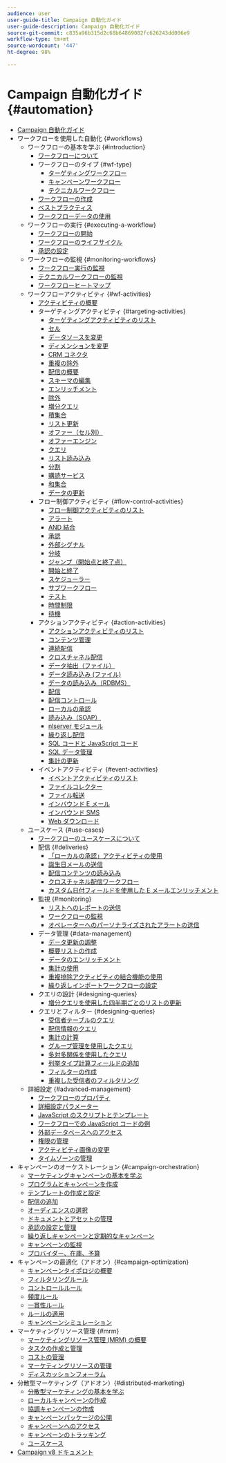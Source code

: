```yaml
---
audience: user
user-guide-title: Campaign 自動化ガイド
user-guide-description: Campaign 自動化ガイド
source-git-commit: c835a96b315d2c68b64869082fc626243dd006e9
workflow-type: tm+mt
source-wordcount: '447'
ht-degree: 98%

---
```



# Campaign 自動化ガイド {#automation}

+ [Campaign 自動化ガイド](home.md)
+ ワークフローを使用した自動化 {#workflows}
   + ワークフローの基本を学ぶ {#introduction}
      + [ワークフローについて](workflow/about-workflows.md)
      + ワークフローのタイプ {#wf-type}
         + [ターゲティングワークフロー](workflow/targeting-workflows.md)
         + [キャンペーンワークフロー](workflow/campaign-workflows.md)
         + [テクニカルワークフロー](workflow/technical-workflows.md)
      + [ワークフローの作成](workflow/build-a-workflow.md)
      + [ベストプラクティス](workflow/workflow-best-practices.md)
      + [ワークフローデータの使用](workflow/use-workflow-data.md)
   + ワークフローの実行 {#executing-a-workflow}
      + [ワークフローの開始](workflow/start-a-workflow.md)
      + [ワークフローのライフサイクル](workflow/workflow-life-cycle.md)
      + [承認の設定](workflow/define-approvals.md)
   + ワークフローの監視 {#monitoring-workflows}
      + [ワークフロー実行の監視](workflow/monitor-workflow-execution.md)
      + [テクニカルワークフローの監視](workflow/monitor-technical-workflows.md)
      + [ワークフローヒートマップ](workflow/heatmap.md)
   + ワークフローアクティビティ {#wf-activities}
      + [アクティビティの概要](workflow/activities.md)
      + ターゲティングアクティビティ {#targeting-activities}
         + [ターゲティングアクティビティのリスト](workflow/targeting-activities.md)
         + [セル](workflow/cells.md)
         + [データソースを変更](workflow/change-data-source.md)
         + [ディメンションを変更](workflow/change-dimension.md)
         + [CRM コネクタ](workflow/crm-connector.md)
         + [重複の除外](workflow/deduplication.md)
         + [配信の概要](workflow/delivery-outline.md)
         + [スキーマの編集](workflow/edit-schema.md)
         + [エンリッチメント](workflow/enrichment.md)
         + [除外](workflow/exclusion.md)
         + [増分クエリ](workflow/incremental-query.md)
         + [積集合](workflow/intersection.md)
         + [リスト更新](workflow/list-update.md)
         + [オファー（セル別）](workflow/offers-by-cell.md)
         + [オファーエンジン](workflow/offer-engine.md)
         + [クエリ](workflow/query.md)
         + [リスト読み込み](workflow/read-list.md)
         + [分割](workflow/split.md)
         + [購読サービス](workflow/subscription-services.md)
         + [和集合](workflow/union.md)
         + [データの更新](workflow/update-data.md)
      + フロー制御アクティビティ {#flow-control-activities}
         + [フロー制御アクティビティのリスト](workflow/flow-control-activities.md)
         + [アラート](workflow/alert.md)
         + [AND 結合](workflow/and-join.md)
         + [承認](workflow/approval.md)
         + [外部シグナル](workflow/external-signal.md)
         + [分岐](workflow/fork.md)
         + [ジャンプ（開始点と終了点）](workflow/jump--start-point-and-end-point-.md)
         + [開始と終了](workflow/start-and-end.md)
         + [スケジューラー](workflow/scheduler.md)
         + [サブワークフロー](workflow/sub-workflow.md)
         + [テスト](workflow/test.md)
         + [時間制限](workflow/time-constraint.md)
         + [待機](workflow/wait.md)
      + アクションアクティビティ {#action-activities}
         + [アクションアクティビティのリスト](workflow/action-activities.md)
         + [コンテンツ管理](workflow/content-management.md)
         + [連続配信](workflow/continuous-delivery.md)
         + [クロスチャネル配信](workflow/cross-channel-deliveries.md)
         + [データ抽出（ファイル）](workflow/extraction--file-.md)
         + [データ読み込み (ファイル)](workflow/data-loading--file-.md)
         + [データの読み込み（RDBMS）](workflow/data-loading--rdbms-.md)
         + [配信](workflow/delivery.md)
         + [配信コントロール](workflow/delivery-control.md)
         + [ローカルの承認](workflow/local-approval.md)
         + [読み込み（SOAP）](workflow/loading-soap.md)
         + [nlserver モジュール](workflow/nlserver-module.md)
         + [繰り返し配信](workflow/recurring-delivery.md)
         + [SQL コードと JavaScript コード](workflow/sql-code-and-javascript-code.md)
         + [SQL データ管理](workflow/sql-data-management.md)
         + [集計の更新](workflow/update-aggregate.md)
      + イベントアクティビティ {#event-activities}
         + [イベントアクティビティのリスト](workflow/event-activities.md)
         + [ファイルコレクター](workflow/file-collector.md)
         + [ファイル転送](workflow/file-transfer.md)
         + [インバウンド E メール](workflow/inbound-emails.md)
         + [インバウンド SMS](workflow/inbound-sms.md)
         + [Web ダウンロード](workflow/web-download.md)
   + ユースケース {#use-cases}
      + [ワークフローのユースケースについて](workflow/workflow-use-cases.md)
      + 配信 {#deliveries}
         + [「ローカルの承認」アクティビティの使用](workflow/local-approval-activity.md)
         + [誕生日メールの送信](workflow/send-a-birthday-email.md)
         + [配信コンテンツの読み込み](workflow/load-delivery-content.md)
         + [クロスチャネル配信ワークフロー](workflow/cross-channel-delivery-workflow.md)
         + [カスタム日付フィールドを使用した E メールエンリッチメント](workflow/email-enrichment-with-custom-date-fields.md)
      + 監視 {#monitoring}
         + [リストへのレポートの送信](workflow/send-a-report-to-a-list.md)
         + [ワークフローの監視](workflow/workflow-supervision.md)
         + [オペレーターへのパーソナライズされたアラートの送信](workflow/send-alerts-to-operators.md)
      + データ管理 {#data-management}
         + [データ更新の調整](workflow/coordinate-data-updates.md)
         + [概要リストの作成](workflow/create-a-summary-list.md)
         + [データのエンリッチメント](workflow/enrich-data.md)
         + [集計の使用](workflow/using-aggregates.md)
         + [重複排除アクティビティの結合機能の使用](workflow/deduplication-merge.md)
         + [繰り返しインポートワークフローの設定](workflow/recurring-import-workflow.md)
      + クエリの設計 {#designing-queries}
         + [増分クエリを使用した四半期ごとのリストの更新](workflow/quarterly-list-update.md)
      + クエリとフィルター {#designing-queries}
         + [受信者テーブルのクエリ](workflow/querying-recipient-table.md)
         + [配信情報のクエリ](workflow/query-delivery-info.md)
         + [集計の計算](workflow/compute-aggregates.md)
         + [グループ管理を使用したクエリ](workflow/query-grouping-management.md)
         + [多対多関係を使用したクエリ](workflow/query-many-to-many-relationship.md)
         + [列挙タイプ計算フィールドの追加](workflow/adding-enumeration-type-calculated-field.md)
         + [フィルターの作成](workflow/create-a-filter.md)
         + [重複した受信者のフィルタリング](workflow/filter-duplicated-recipients.md)
   + 詳細設定 {#advanced-management}
      + [ワークフローのプロパティ](workflow/workflow-properties.md)
      + [詳細設定パラメーター](workflow/advanced-parameters.md)
      + [JavaScript のスクリプトとテンプレート](workflow/javascript-scripts-and-templates.md)
      + [ワークフローでの JavaScript コードの例](workflow/javascript-in-workflows.md)
      + [外部データベースへのアクセス](workflow/accessing-an-external-database--fda-.md)
      + [権限の管理](workflow/managing-rights.md)
      + [アクティビティ画像の変更](workflow/change-activity-images.md)
      + [タイムゾーンの管理](workflow/managing-time-zones.md)
+ キャンペーンのオーケストレーション {#campaign-orchestration}
   + [マーケティングキャンペーンの基本を学ぶ](campaigns/set-up-campaigns.md)
   + [プログラムとキャンペーンを作成](campaigns/marketing-campaign-create.md)
   + [テンプレートの作成と設定](campaigns/marketing-campaign-templates.md)
   + [配信の追加](campaigns/marketing-campaign-deliveries.md)
   + [オーディエンスの選択](campaigns/marketing-campaign-target.md)
   + [ドキュメントとアセットの管理](campaigns/marketing-campaign-assets.md)
   + [承認の設定と管理](campaigns/marketing-campaign-approval.md)
   + [繰り返しキャンペーンと定期的なキャンペーン](campaigns/recurring-periodic-campaigns.md)
   + [キャンペーンの監視](campaigns/marketing-campaign-monitoring.md)
   + [プロバイダー、在庫、予算](campaigns/providers--stocks-and-budgets.md)
+ キャンペーンの最適化（アドオン）{#campaign-optimization}
   + [キャンペーンタイポロジの概要](campaign-opt/campaign-typologies.md)
   + [フィルタリングルール](campaign-opt/filtering-rules.md)
   + [コントロールルール](campaign-opt/control-rules.md)
   + [頻度ルール](campaign-opt/pressure-rules.md)
   + [一貫性ルール](campaign-opt/consistency-rules.md)
   + [ルールの適用](campaign-opt/apply-rules.md)
   + [キャンペーンシミュレーション](campaign-opt/campaign-simulations.md)
+ マーケティングリソース管理 {#mrm}
   + [マーケティングリソース管理 (MRM) の概要](mrm/about-marketing-resource-management.md)
   + [タスクの作成と管理](mrm/creating-and-managing-tasks.md)
   + [コストの管理](mrm/controlling-costs.md)
   + [マーケティングリソースの管理](mrm/managing-marketing-resources.md)
   + [ディスカッションフォーラム](mrm/discussion-forums.md)
+ 分散型マーケティング（アドオン）{#distributed-marketing}
   + [分散型マーケティングの基本を学ぶ](distributed-marketing/about-distributed-marketing.md)
   + [ローカルキャンペーンの作成](distributed-marketing/creating-a-local-campaign.md)
   + [協調キャンペーンの作成](distributed-marketing/creating-a-collaborative-campaign.md)
   + [キャンペーンパッケージの公開](distributed-marketing/publishing-the-campaign-package.md)
   + [キャンペーンへのアクセス](distributed-marketing/accessing-campaigns.md)
   + [キャンペーンのトラッキング](distributed-marketing/tracking-a-campaign.md)
   + [ユースケース](distributed-marketing/examples.md)
+ [Campaign v8 ドキュメント](https://experienceleague.adobe.com/docs/campaign/campaign-v8/campaign-home.html?lang=ja)